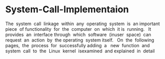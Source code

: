 # System-Call-Implementaion
The​ ​ system​ ​ call​ ​ linkage​ ​ within​ ​ any​ ​ operating​ ​ system​ ​ is​ ​ an​ ​ important​ ​ piece​ ​ of  functionality​ ​ for​ ​ the​ ​ computer​ ​ on​ ​ which​ ​ it​ ​ is​ ​ running.​ ​ ​ It​ ​ provides​ ​ an​ ​ interface  through​ ​ which​ ​ software​ ​ (in​ ​ user​ ​ space)​ ​ can​ ​ request​ ​ an​ ​ action​ ​ by​ ​ the  operating​ ​ system​ ​ itself.​ ​ ​ On​ ​ the​ ​ following​ ​ pages,​ ​ the​ ​ process​ ​ for​ ​ successfully  adding​ ​ a ​ ​ new​ ​ function​ ​ and​ ​ system​ ​ call​ ​ to​ ​ the​ ​ Linux​ ​ kernel​ ​ is​ ​ examined​ ​ and  explained​ ​ in​ ​ detail
